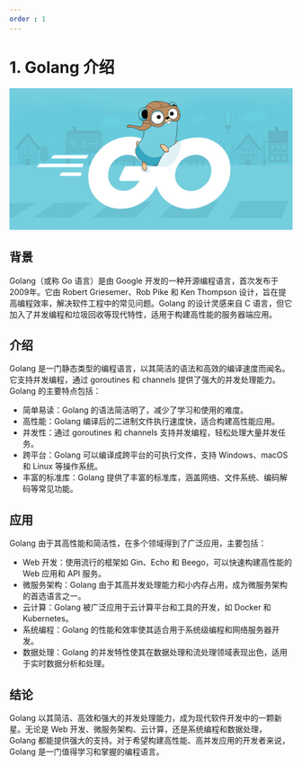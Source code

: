 ```yaml
---
order : 1
---
```


# 1. Golang 介绍

![](../../../../assets/background-introdece/2024-06-29-01-24-24.png)

## 背景

Golang（或称 Go 语言）是由 Google 开发的一种开源编程语言，首次发布于2009年。它由 Robert Griesemer、Rob Pike 和 Ken Thompson 设计，旨在提高编程效率，解决软件工程中的常见问题。Golang 的设计灵感来自 C 语言，但它加入了并发编程和垃圾回收等现代特性，适用于构建高性能的服务器端应用。

## 介绍

Golang 是一门静态类型的编程语言，以其简洁的语法和高效的编译速度而闻名。它支持并发编程，通过 goroutines 和 channels 提供了强大的并发处理能力。Golang 的主要特点包括：

- 简单易读：Golang 的语法简洁明了，减少了学习和使用的难度。
- 高性能：Golang 编译后的二进制文件执行速度快，适合构建高性能应用。
- 并发性：通过 goroutines 和 channels 支持并发编程，轻松处理大量并发任务。
- 跨平台：Golang 可以编译成跨平台的可执行文件，支持 Windows、macOS 和 Linux 等操作系统。
- 丰富的标准库：Golang 提供了丰富的标准库，涵盖网络、文件系统、编码解码等常见功能。

## 应用

Golang 由于其高性能和简洁性，在多个领域得到了广泛应用，主要包括：

- Web 开发：使用流行的框架如 Gin、Echo 和 Beego，可以快速构建高性能的 Web 应用和 API 服务。
- 微服务架构：Golang 由于其高并发处理能力和小内存占用，成为微服务架构的首选语言之一。
- 云计算：Golang 被广泛应用于云计算平台和工具的开发，如 Docker 和 Kubernetes。
- 系统编程：Golang 的性能和效率使其适合用于系统级编程和网络服务器开发。
- 数据处理：Golang 的并发特性使其在数据处理和流处理领域表现出色，适用于实时数据分析和处理。

## 结论

Golang 以其简洁、高效和强大的并发处理能力，成为现代软件开发中的一颗新星。无论是 Web 开发、微服务架构、云计算，还是系统编程和数据处理，Golang 都能提供强大的支持。对于希望构建高性能、高并发应用的开发者来说，Golang 是一门值得学习和掌握的编程语言。